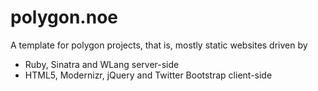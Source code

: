 # polygon.noe

A template for polygon projects, that is, mostly static websites driven by

* Ruby, Sinatra and WLang server-side
* HTML5, Modernizr, jQuery and Twitter Bootstrap client-side
